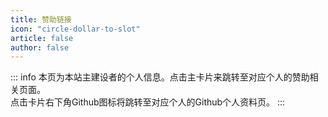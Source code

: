 ```yaml
---
title: 赞助链接
icon: "circle-dollar-to-slot"
article: false
author: false
---
```

::: info
本页为本站主建设者的个人信息。点击主卡片来跳转至对应个人的赞助相关页面。<br/>
点击卡片右下角Github图标将跳转至对应个人的Github个人资料页。
:::

<SiteInfo
  name="一只鬆"
  desc="心有多宽，世界就会有多远"
  url="https://blog.sotkg.cn/pay"
logo="https://npm.elemecdn.com/yzsong06@latest/source/image/avator.webp"
	repo="https://github.com/yzsong06"
preview="https://urlscan.io/liveshot/?width=1280&height=720&url=https://blog.sotkg.cn"
/>

<SiteInfo
  name="木雨与风"
  desc="热爱依然，生活仍然"
  url="https://mufeng086.com"
logo="https://pic.mufeng086.com/i/2023/12/20/hcu3br.webp"
	repo="https://github.com/RainBreezeMF"
preview="https://urlscan.io/liveshot/?width=1280&height=720&url=https://mufeng086.com"
/>

<SiteInfo
  name="南栀"
  desc="高木同学天下第一！"
  url="https://litkg.com/"
logo="http://q.qlogo.cn/headimg_dl?dst_uin=2360372707&spec=640&img_type=png"
	repo="https://github.com/nanzhi63"
preview="https://urlscan.io/liveshot/?width=1280&height=720&url=https://litkg.com"
/>
